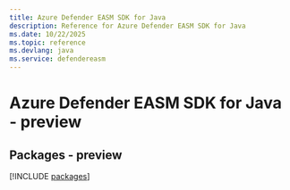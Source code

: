 ```yaml
---
title: Azure Defender EASM SDK for Java
description: Reference for Azure Defender EASM SDK for Java
ms.date: 10/22/2025
ms.topic: reference
ms.devlang: java
ms.service: defendereasm
---
```

# Azure Defender EASM SDK for Java - preview
## Packages - preview
[!INCLUDE [packages](defender-easm-index.md)]
